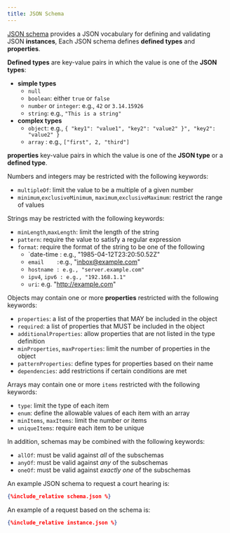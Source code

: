 ```yaml
---
title: JSON Schema
---
```

[JSON schema](https://json-schema.org) provides  a JSON vocabulary for defining and validating 
JSON **instances**,  Each JSON schema defines **defined types** and **properties**.

**Defined types** are key-value pairs in which the value is one of the **JSON types**:
* **simple types**
	* `null`
	* `boolean`: either `true` or `false`
	* `number` or `integer`: e.g., `42` or `3.14.15926`
	* `string`: e.g., `"This is a string"`
* **complex types**
	* `object`: e.g., `{ "key1": "value1", "key2": "value2" }", "key2": "value2" }`
	* `array` : e.g., `["first", 2, "third"]`

**properties** key-value pairs in which the value is one of the **JSON type** or a **defined type**.

Numbers and integers may be restricted with the following keywords:
* `multipleOf`: limit the value to be a multiple of a given number
* `minimum`,`exclusiveMinimum`, `maximum`,`exclusiveMaximum`: restrict the range of values

Strings may be restricted with the following keywords:
* `minLength`,`maxLength`: limit the length of the string
* `pattern`: require the value to satisfy a regular expression
* `format`: require the format of the string to be one of the following
	* `date-time	: e.g., "1985-04-12T23:20:50.52Z"
	* `email	:`e.g., "inbox@example.com"
	* `hostname	: e.g., "server.example.com"`
	* `ipv4`, `ipv6	: e.g., "192.168.1.1"`
	* `uri`: e.g. "http://example.com"

Objects may contain one or more **properties** restricted with the following keywords:
* `properties`: a list of the properties that MAY be included in the object
* `required`: a list of properties that MUST be included in the object
* `additionalProperties`: allow  properties that are not listed in the type definition
* `minProperties`, `maxProperties`: limit the number of properties in the object
* `patternProperties`: define types for properties based on their name
* `dependencies`: add restrictions if certain conditions are met

Arrays may contain one or more `items` restricted with the following keywords:
* `type`: limit the type of each item
* `enum`: define the allowable values of each item with an array
* `minItems`, `maxItems`: limit the number or items
* `uniqueItems`: require each item to be unique

In addition, schemas may be combined with the following keywords:
* `allOf`:  must be valid against *all* of the subschemas
* `anyOf`: must be valid against *any* of the subschemas
* `oneOf`: must be valid against *exactly one* of the subschemas

An example JSON schema to request a court hearing is:

```json
{%include_relative schema.json %}
```

An example of a request based on the schema is:

```json
{%include_relative instance.json %}
```
